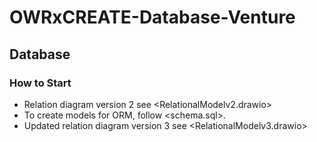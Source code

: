 # OWRxCREATE-Database-Venture

## Database

### How to Start
- Relation diagram version 2 see <RelationalModelv2.drawio>
- To create models for ORM, follow <schema.sql>. 
- Updated relation diagram version 3 see <RelationalModelv3.drawio>



